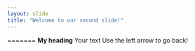 ```yaml
---
layout: slide
title: "Welcome to our second slide!"
---
```

=======
**My heading** Your text
Use the left arrow to go back!
